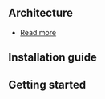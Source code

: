 ## Architecture
-  [Read more](https://github.com/klovercloud-ci-cd/architecture/blob/master/README.md)
## Installation guide
## Getting started
